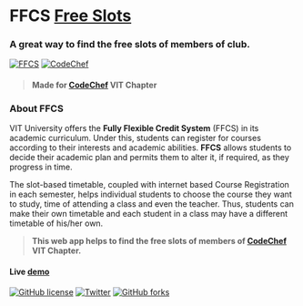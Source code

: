 # FFCS [Free Slots](https://vinitshahdeo.github.io/FFCS-Free-Slots/)
### A great way to find the free slots of members of club. 

[![FFCS](https://img.shields.io/badge/FFCS-FREE&nbsp;SLOTS-blue.svg?style=for-the-badge)](https://github.com/vinitshahdeo/FFCS-Free-Slots) [![CodeChef](https://img.shields.io/badge/CodeChef-VIT&nbsp;Chapter-orange.svg?style=for-the-badge)](https://www.facebook.com/codechefvituniversity/) 

> #### Made for [CodeChef](https://www.facebook.com/codechefvituniversity/) VIT Chapter

### About FFCS

VIT University offers the **Fully Flexible Credit System** (FFCS) in its academic curriculum. Under this, students can register for courses according to their interests and academic abilities. **FFCS** allows students to decide their academic plan and permits them to alter it, if required, as they progress in time.

The slot-based timetable, coupled with internet based Course Registration in each semester, helps individual students to choose the course they want to study, time of attending a class and even the teacher. Thus, students can make their own timetable and each student in a class may have a different timetable of his/her own.

> **This web app helps to find the free slots of members of [CodeChef](https://github.com/vinitshahdeo/CodeChefVIT) VIT Chapter.**

#### Live [demo](https://vinitshahdeo.github.io/FFCS-Free-Slots/)


[![GitHub license](https://img.shields.io/github/license/vinitshahdeo/FFCS-Free-Slots.svg?style=social)](https://github.com/vinitshahdeo/FFCS-Free-Slots/blob/master/LICENSE) [![Twitter](https://img.shields.io/twitter/url/https/github.com/vinitshahdeo/FFCS-Free-Slots.svg?style=social)](https://twitter.com/intent/tweet?text=Wow:&url=https%3A%2F%2Fgithub.com%2Fvinitshahdeo%2FFFCS-Free-Slots) [![GitHub forks](https://img.shields.io/github/forks/vinitshahdeo/FFCS-Free-Slots.svg?style=social)](https://github.com/vinitshahdeo/FFCS-Free-Slots/network)
